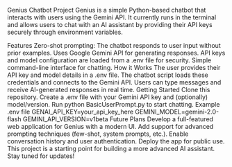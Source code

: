 Genius Chatbot Project
Genius is a simple Python-based chatbot that interacts with users using the Gemini API. It currently runs in the terminal and allows users to chat with an AI assistant by providing their API keys securely through environment variables.

Features
Zero-shot prompting: The chatbot responds to user input without prior examples.
Uses Google Gemini API for generating responses.
API keys and model configuration are loaded from a .env file for security.
Simple command-line interface for chatting.
How it Works
The user provides their API key and model details in a .env file.
The chatbot script loads these credentials and connects to the Gemini API.
Users can type messages and receive AI-generated responses in real time.
Getting Started
Clone this repository.
Create a .env file with your Gemini API key and (optionally) model/version.
Run python BasicUserPrompt.py to start chatting.
Example .env file
GENAI_API_KEY=your_api_key_here
GEMINI_MODEL=gemini-2.0-flash
GEMINI_API_VERSION=v1beta
Future Plans
Develop a full-featured web application for Genius with a modern UI.
Add support for advanced prompting techniques (few-shot, system prompts, etc.).
Enable conversation history and user authentication.
Deploy the app for public use.
This project is a starting point for building a more advanced AI assistant. Stay tuned for updates!